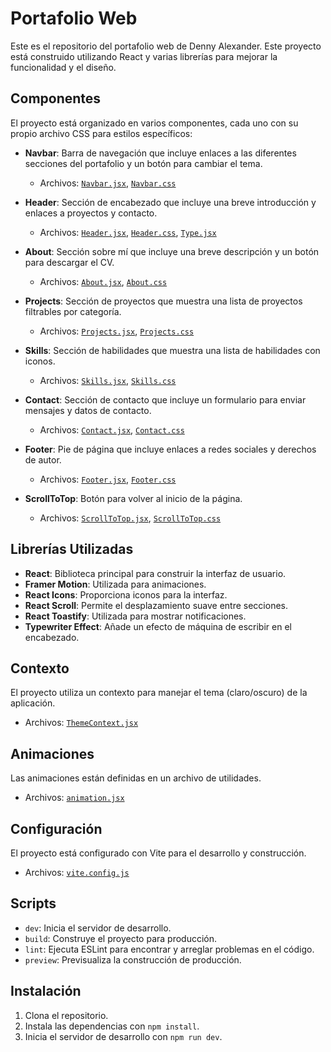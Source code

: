 # Portafolio Web

Este es el repositorio del portafolio web de Denny Alexander. Este proyecto está construido utilizando React y varias librerías para mejorar la funcionalidad y el diseño.

## Componentes

El proyecto está organizado en varios componentes, cada uno con su propio archivo CSS para estilos específicos:

- **Navbar**: Barra de navegación que incluye enlaces a las diferentes secciones del portafolio y un botón para cambiar el tema.
  - Archivos: [`Navbar.jsx`](src/components/Navbar/Navbar.jsx), [`Navbar.css`](src/components/Navbar/Navbar.css)
  
- **Header**: Sección de encabezado que incluye una breve introducción y enlaces a proyectos y contacto.
  - Archivos: [`Header.jsx`](src/components/Header/Header.jsx), [`Header.css`](src/components/Header/Header.css), [`Type.jsx`](src/components/Header/Type.jsx)
  
- **About**: Sección sobre mí que incluye una breve descripción y un botón para descargar el CV.
  - Archivos: [`About.jsx`](src/components/About/About.jsx), [`About.css`](src/components/About/About.css)
  
- **Projects**: Sección de proyectos que muestra una lista de proyectos filtrables por categoría.
  - Archivos: [`Projects.jsx`](src/components/Projects/Projects.jsx), [`Projects.css`](src/components/Projects/Projects.css)
  
- **Skills**: Sección de habilidades que muestra una lista de habilidades con iconos.
  - Archivos: [`Skills.jsx`](src/components/Skills/Skills.jsx), [`Skills.css`](src/components/Skills/Skills.css)
  
- **Contact**: Sección de contacto que incluye un formulario para enviar mensajes y datos de contacto.
  - Archivos: [`Contact.jsx`](src/components/Contact/Contact.jsx), [`Contact.css`](src/components/Contact/Contact.css)
  
- **Footer**: Pie de página que incluye enlaces a redes sociales y derechos de autor.
  - Archivos: [`Footer.jsx`](src/components/Footer/Footer.jsx), [`Footer.css`](src/components/Footer/Footer.css)
  
- **ScrollToTop**: Botón para volver al inicio de la página.
  - Archivos: [`ScrollToTop.jsx`](src/components/ScrollToTop/ScrollToTop.jsx), [`ScrollToTop.css`](src/components/ScrollToTop/ScrollToTop.css)

## Librerías Utilizadas

- **React**: Biblioteca principal para construir la interfaz de usuario.
- **Framer Motion**: Utilizada para animaciones.
- **React Icons**: Proporciona iconos para la interfaz.
- **React Scroll**: Permite el desplazamiento suave entre secciones.
- **React Toastify**: Utilizada para mostrar notificaciones.
- **Typewriter Effect**: Añade un efecto de máquina de escribir en el encabezado.

## Contexto

El proyecto utiliza un contexto para manejar el tema (claro/oscuro) de la aplicación.

- Archivos: [`ThemeContext.jsx`](src/context/ThemeContext.jsx)

## Animaciones

Las animaciones están definidas en un archivo de utilidades.

- Archivos: [`animation.jsx`](src/utils/animation.jsx)

## Configuración

El proyecto está configurado con Vite para el desarrollo y construcción.

- Archivos: [`vite.config.js`](vite.config.js)

## Scripts

- `dev`: Inicia el servidor de desarrollo.
- `build`: Construye el proyecto para producción.
- `lint`: Ejecuta ESLint para encontrar y arreglar problemas en el código.
- `preview`: Previsualiza la construcción de producción.

## Instalación

1. Clona el repositorio.
2. Instala las dependencias con `npm install`.
3. Inicia el servidor de desarrollo con `npm run dev`.